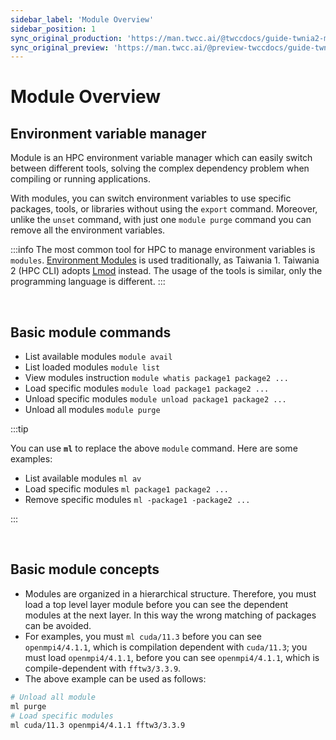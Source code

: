 ```yaml
---
sidebar_label: 'Module Overview'
sidebar_position: 1
sync_original_production: 'https://man.twcc.ai/@twccdocs/guide-twnia2-module-overview-en' 
sync_original_preview: 'https://man.twcc.ai/@preview-twccdocs/guide-twnia2-module-overview-en' 
---
```



# Module Overview

## Environment variable manager


Module is an HPC environment variable manager which can easily switch between different tools, solving the complex dependency problem when compiling or running applications.

With modules, you can switch environment variables to use specific packages, tools, or libraries without using the `export` command. Moreover, unlike the `unset` command, with just one `module purge` command you can remove all the environment variables.

:::info
The most common tool for HPC to manage environment variables is `modules`. [<ins>Environment Modules</ins>](http://modules.sourceforge.net) is used traditionally, as Taiwania 1. Taiwania 2 (HPC CLI) adopts [<ins>Lmod</ins>](https://lmod.readthedocs.io) instead. The usage of the tools is similar, only the programming language is different.
:::

<br/>


## Basic module commands

- List available modules
 `module avail`
- List loaded modules
  `module list`
- View modules instruction
  `module whatis package1 package2 ...`
- Load specific modules
 `module load package1 package2 ...`
- Unload specific modules
  `module unload package1 package2 ...`
- Unload all modules
  `module purge`

:::tip

You can use **`ml`** to replace the above `module` command. Here are some examples:

- List available modules
 `ml av`
- Load specific modules
 `ml package1 package2 ...`
- Remove specific modules
  `ml -package1 -package2 ...`

:::

<br/>


## Basic module concepts

- Modules are organized in a hierarchical structure. Therefore, you must load a top level layer module before you can see the dependent modules at the next layer. In this way the wrong matching of packages can be avoided.
- For examples, you must `ml cuda/11.3` before you can see `openmpi4/4.1.1`, which is compilation dependent with `cuda/11.3`; you must load `openmpi4/4.1.1`, before you can see `openmpi4/4.1.1`, which is compile-dependent with `fftw3/3.3.9`.
- The above example can be used as follows:
```bash
# Unload all module
ml purge
# Load specific modules
ml cuda/11.3 openmpi4/4.1.1 fftw3/3.3.9 
```